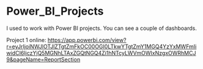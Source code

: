 # Power_BI_Projects
I used to work with Power BI projects. You can see a couple of dashboards. 

Project 1 online: https://app.powerbi.com/view?r=eyJrIjoiNWJlOTJlZTgtZmFkOC00OGI0LTkwYTgtZmY1MGQ4YzYxMWFmIiwidCI6IjczYjQ5MGNhLTAxZGQtNGQ4Zi1hNTcyLWVmOWIxNzgxOWRhMCJ9&pageName=ReportSection

